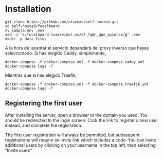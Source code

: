 # Installation

```
git clone https://github.com/atareao/self-hosted.git
cd self-hosted/focalboard
mv sample.env .env
sed -i "s/focalboard.tuservidor.es/el_fqdn_que_quieras/g" .env
mkdir -p data files
```

A la hora de levantar el servicio dependerá del proxy inverso que hayas seleccionado. Si has elegido Caddy, simplemente,

```
docker-compose -f docker-compose.yml -f docker-compose.caddy.yml
docker-compose logs -f
```

Mientras que si has elegido Traefik,

```
docker-compose -f docker-compose.yml -f docker-compose.traefik.yml
docker-compose logs -f
```

## Registering the first user

After installing the server, open a browser to the domain you used. You should be redirected to the login screen. Click the link to register a new user instead, and complete the registration.

The first user registration will always be permitted, but subsequent registrations will require an invite link which includes a code. You can invite additional users by clicking on your username in the top left, then selecting “Invite users”
